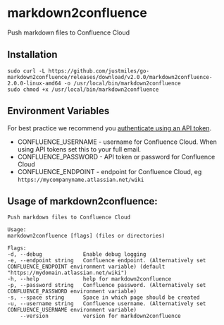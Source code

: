 # markdown2confluence
Push markdown files to Confluence Cloud

## Installation

    sudo curl -L https://github.com/justmiles/go-markdown2confluence/releases/download/v2.0.0/markdown2confluence-2.0.0-linux-amd64 -o /usr/local/bin/markdown2confluence
    sudo chmod +x /usr/local/bin/markdown2confluence

## Environment Variables
For best practice we recommend you [authenticate using an API token](https://id.atlassian.com/manage/api-tokens).

- CONFLUENCE_USERNAME - username for Confluence Cloud. When using API tokens set this to your full email.
- CONFLUENCE_PASSWORD - API token or password for Confluence Cloud
- CONFLUENCE_ENDPOINT - endpoint for Confluence Cloud, eg `https://mycompanyname.atlassian.net/wiki`

## Usage of markdown2confluence:

    Push markdown files to Confluence Cloud

    Usage:
    markdown2confluence [flags] (files or directories)

    Flags:
    -d, --debug             Enable debug logging
    -e, --endpoint string   Confluence endpoint. (Alternatively set CONFLUENCE_ENDPOINT environment variable) (default "https://mydomain.atlassian.net/wiki")
    -h, --help              help for markdown2confluence
    -p, --password string   Confluence password. (Alternatively set CONFLUENCE_PASSWORD environment variable)
    -s, --space string      Space in which page should be created
    -u, --username string   Confluence username. (Alternatively set CONFLUENCE_USERNAME environment variable)
        --version           version for markdown2confluence
